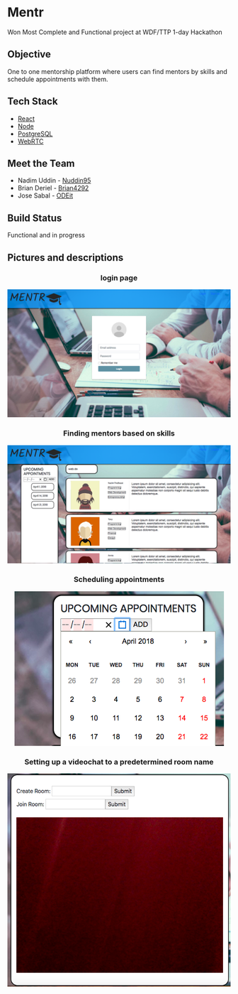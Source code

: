 # Mentr
Won Most Complete and Functional project at WDF/TTP 1-day Hackathon

## Objective
One to one mentorship platform where users can find mentors by skills and schedule appointments with them.

## Tech Stack
* [React](https://reactjs.org/)
* [Node](https://nodejs.org/en/)
* [PostgreSQL](https://www.postgresql.org/)
* [WebRTC](https://webrtc.org/)

## Meet the Team
* Nadim Uddin - [Nuddin95](https://github.com/nuddin95) 
* Brian Deriel - [Brian4292](https://github.com/Brian4292) 
* Jose Sabal - [ODEit](https://github.com/ODEit)

## Build Status
Functional and in progress

## Pictures and descriptions
<div style="text-align: center;" markdown="1" >
  <h3  markdown="1">login page</h3>
 <img src = './public/Login.png'/>
  <h3  markdown="1">Finding mentors based on skills</h3>
 <img src = './public/Mentors.png'/>
   <h3  markdown="1">Scheduling appointments</h3>
 <img src = './public/Appointments.png'/>
 <h3  markdown="1">Setting up a videochat to a predetermined room name</h3>
 <img src = './public/VideoChat.png'/>
</div>

